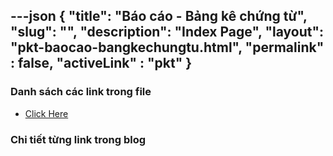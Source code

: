 ---json
{
    "title": "Báo cáo - Bảng kê chứng từ",
    "slug": "",
    "description": "Index Page",
    "layout": "pkt-baocao-bangkechungtu.html",
    "permalink" : false,
    "activeLink" : "pkt"
}
---


### Danh sách các link trong file
- [Click Here](./blog-list.html)

### Chi tiết từng link trong blog